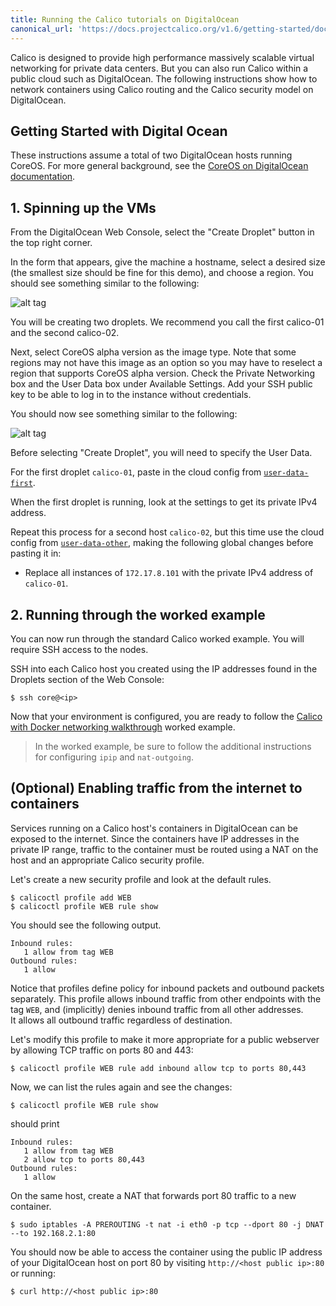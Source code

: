```yaml
---
title: Running the Calico tutorials on DigitalOcean
canonical_url: 'https://docs.projectcalico.org/v1.6/getting-started/docker/installation/digital-ocean'
---
```



Calico is designed to provide high performance massively scalable virtual networking for private data centers. But you
can also run Calico within a public cloud such as DigitalOcean.  The following instructions show how to network
containers using Calico routing and the Calico security model on DigitalOcean.

## Getting Started with Digital Ocean
These instructions assume a total of two DigitalOcean hosts running CoreOS. For more general background, see the
[CoreOS on DigitalOcean documentation][coreos-digitalocean].

## 1. Spinning up the VMs
From the DigitalOcean Web Console, select the "Create Droplet" button in the top right corner.  

In the form that appears, give the machine a hostname, select a desired size (the smallest size should be fine for this
demo), and choose a region.  You should see something similar to the following:

![alt tag]({{site.baseurl}}/images/Create_Droplet_1.png)

You will be creating two droplets.  We recommend you call the first calico-01 and the second
calico-02.

Next, select CoreOS alpha version as the image type.  Note that some regions may not have this image as an option so
you may have to reselect a region that supports CoreOS alpha version. Check the Private Networking box and the User
Data box under Available Settings.  Add your SSH public key to be able to log in to the instance without credentials.

You should now see something similar to the following:

![alt tag]({{site.baseurl}}/images/Create_Droplet_2.png)

Before selecting "Create Droplet", you will need to specify the User Data.  

For the first droplet `calico-01`, paste in the cloud config from
[`user-data-first`]({{site.baseurl}}/{{page.version}}/getting-started/docker/installation/cloud-config/user-data-first).

When the first droplet is running, look at the settings to get its private IPv4
address.

Repeat this process for a second host `calico-02`, but this time use the
cloud config from [`user-data-other`]({{site.baseurl}}/{{page.version}}/getting-started/docker/installation/cloud-config/user-data-others), making the following global changes before
pasting it in:

- Replace all instances of `172.17.8.101` with the private IPv4 address of `calico-01`.

## 2. Running through the worked example
You can now run through the standard Calico worked example.  You will require
SSH access to the nodes.

SSH into each Calico host you created using the IP addresses found in the
Droplets section of the Web Console:

```shell
$ ssh core@<ip>
```

Now that your environment is configured, you are ready to follow the [Calico with Docker networking walkthrough]({{site.baseurl}}/{{page.version}}/getting-started/docker/tutorials/basic) worked example.

> In the worked example, be sure to follow the additional instructions for
configuring `ipip` and `nat-outgoing`.

## (Optional) Enabling traffic from the internet to containers

Services running on a Calico host's containers in DigitalOcean can be exposed to the internet.  Since the containers
have IP addresses in the private IP range, traffic to the container must be routed using a NAT on the host and an
appropriate Calico security profile.

Let's create a new security profile and look at the default rules.

```shell
$ calicoctl profile add WEB
$ calicoctl profile WEB rule show
```

You should see the following output.

```shell
Inbound rules:
   1 allow from tag WEB
Outbound rules:
   1 allow
```

Notice that profiles define policy for inbound packets and outbound packets separately.  This profile allows inbound
traffic from other endpoints with the tag `WEB`, and (implicitly) denies inbound traffic from all other addresses.  
It allows all outbound traffic regardless of destination.

Let's modify this profile to make it more appropriate for a public webserver by allowing TCP traffic on ports 80 and
443:

```shell
$ calicoctl profile WEB rule add inbound allow tcp to ports 80,443
```

Now, we can list the rules again and see the changes:

```shell
$ calicoctl profile WEB rule show
```

should print

```shell
Inbound rules:
   1 allow from tag WEB
   2 allow tcp to ports 80,443
Outbound rules:
   1 allow
```

On the same host, create a NAT that forwards port 80 traffic to a new container.

```shell
$ sudo iptables -A PREROUTING -t nat -i eth0 -p tcp --dport 80 -j DNAT  --to 192.168.2.1:80
```

You should now be able to access the container using the public IP address of your DigitalOcean host on port 80 by
visiting `http://<host public ip>:80` or running:

```shell
$ curl http://<host public ip>:80
```

[coreos-digitalocean]: https://coreos.com/os/docs/latest/booting-on-digitalocean.html
